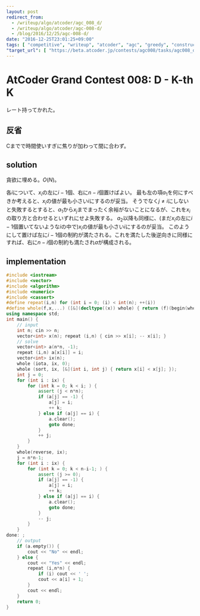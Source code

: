 ```yaml
---
layout: post
redirect_from:
  - /writeup/algo/atcoder/agc_008_d/
  - /writeup/algo/atcoder/agc-008-d/
  - /blog/2016/12/25/agc-008-d/
date: "2016-12-25T23:01:25+09:00"
tags: [ "competitive", "writeup", "atcoder", "agc", "greedy", "construction" ]
"target_url": [ "https://beta.atcoder.jp/contests/agc008/tasks/agc008_d" ]
---
```


# AtCoder Grand Contest 008: D - K-th K

レート持ってかれた。

## 反省

Cまでで時間使いすぎに焦りが加わって間に合わず。

## solution

貪欲に埋める。$O(N)$。

各$i$について、$x_i$の左に$i-1$個、右に$n-i$個置けばよい。
最も左の項$a_1$を何にすべきか考えると、$x_i$の値が最も小さい$i$にするのが妥当。
そうでなく$j \ne i$にしないと失敗するとすると、$a_1$から$x_j$までまったく余裕がないことになるが、これを$x_i$の取り方と合わせるといずれにせよ失敗する。
$a_2$以降も同様に、(まだ$x_i$の左に$i-1$個置いてないような$i$の中で)$x_i$の値が最も小さい$i$にするのが妥当。
このようにして置けば左に$i-1$個の制約が満たされる。これを満たした後逆向きに同様にすれば、右に$n-i$個の制約も満たされ$a$が構成される。

## implementation

``` c++
#include <iostream>
#include <vector>
#include <algorithm>
#include <numeric>
#include <cassert>
#define repeat(i,n) for (int i = 0; (i) < int(n); ++(i))
#define whole(f,x,...) ([&](decltype((x)) whole) { return (f)(begin(whole), end(whole), ## __VA_ARGS__); })(x)
using namespace std;
int main() {
    // input
    int n; cin >> n;
    vector<int> x(n); repeat (i,n) { cin >> x[i]; -- x[i]; }
    // solve
    vector<int> a(n*n, -1);
    repeat (i,n) a[x[i]] = i;
    vector<int> ix(n);
    whole (iota, ix, 0);
    whole (sort, ix, [&](int i, int j) { return x[i] < x[j]; });
    int j = 0;
    for (int i : ix) {
        for (int k = 0; k < i; ) {
            assert (j < n*n);
            if (a[j] == -1) {
                a[j] = i;
                ++ k;
            } else if (a[j] == i) {
                a.clear();
                goto done;
            }
            ++ j;
        }
    }
    whole(reverse, ix);
    j = n*n-1;
    for (int i : ix) {
        for (int k = 0; k < n-i-1; ) {
            assert (j >= 0);
            if (a[j] == -1) {
                a[j] = i;
                ++ k;
            } else if (a[j] == i) {
                a.clear();
                goto done;
            }
            -- j;
        }
    }
done: ;
    // output
    if (a.empty()) {
        cout << "No" << endl;
    } else {
        cout << "Yes" << endl;
        repeat (i,n*n) {
            if (i) cout << ' ';
            cout << a[i] + 1;
        }
        cout << endl;
    }
    return 0;
}
```
